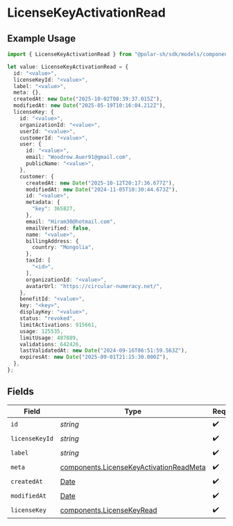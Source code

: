 # LicenseKeyActivationRead

## Example Usage

```typescript
import { LicenseKeyActivationRead } from "@polar-sh/sdk/models/components/licensekeyactivationread.js";

let value: LicenseKeyActivationRead = {
  id: "<value>",
  licenseKeyId: "<value>",
  label: "<value>",
  meta: {},
  createdAt: new Date("2025-10-02T08:39:37.015Z"),
  modifiedAt: new Date("2025-05-19T10:16:04.212Z"),
  licenseKey: {
    id: "<value>",
    organizationId: "<value>",
    userId: "<value>",
    customerId: "<value>",
    user: {
      id: "<value>",
      email: "Woodrow.Auer91@gmail.com",
      publicName: "<value>",
    },
    customer: {
      createdAt: new Date("2025-10-12T20:17:36.677Z"),
      modifiedAt: new Date("2024-11-05T10:30:44.673Z"),
      id: "<value>",
      metadata: {
        "key": 365827,
      },
      email: "Hiram30@hotmail.com",
      emailVerified: false,
      name: "<value>",
      billingAddress: {
        country: "Mongolia",
      },
      taxId: [
        "<id>",
      ],
      organizationId: "<value>",
      avatarUrl: "https://circular-numeracy.net/",
    },
    benefitId: "<value>",
    key: "<key>",
    displayKey: "<value>",
    status: "revoked",
    limitActivations: 915661,
    usage: 125535,
    limitUsage: 487889,
    validations: 642426,
    lastValidatedAt: new Date("2024-09-16T06:51:59.563Z"),
    expiresAt: new Date("2025-09-01T21:15:30.000Z"),
  },
};
```

## Fields

| Field                                                                                              | Type                                                                                               | Required                                                                                           | Description                                                                                        |
| -------------------------------------------------------------------------------------------------- | -------------------------------------------------------------------------------------------------- | -------------------------------------------------------------------------------------------------- | -------------------------------------------------------------------------------------------------- |
| `id`                                                                                               | *string*                                                                                           | :heavy_check_mark:                                                                                 | N/A                                                                                                |
| `licenseKeyId`                                                                                     | *string*                                                                                           | :heavy_check_mark:                                                                                 | N/A                                                                                                |
| `label`                                                                                            | *string*                                                                                           | :heavy_check_mark:                                                                                 | N/A                                                                                                |
| `meta`                                                                                             | [components.LicenseKeyActivationReadMeta](../../models/components/licensekeyactivationreadmeta.md) | :heavy_check_mark:                                                                                 | N/A                                                                                                |
| `createdAt`                                                                                        | [Date](https://developer.mozilla.org/en-US/docs/Web/JavaScript/Reference/Global_Objects/Date)      | :heavy_check_mark:                                                                                 | N/A                                                                                                |
| `modifiedAt`                                                                                       | [Date](https://developer.mozilla.org/en-US/docs/Web/JavaScript/Reference/Global_Objects/Date)      | :heavy_check_mark:                                                                                 | N/A                                                                                                |
| `licenseKey`                                                                                       | [components.LicenseKeyRead](../../models/components/licensekeyread.md)                             | :heavy_check_mark:                                                                                 | N/A                                                                                                |